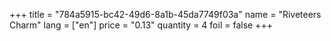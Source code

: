 +++
title = "784a5915-bc42-49d6-8a1b-45da7749f03a"
name = "Riveteers Charm"
lang = ["en"]
price = "0.13"
quantity = 4
foil = false
+++
